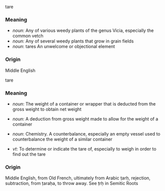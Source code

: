tare
### Meaning
+ _noun_: Any of various weedy plants of the genus Vicia, especially the common vetch
+ _noun_: Any of several weedy plants that grow in grain fields
+ _noun_: tares An unwelcome or objectional element

### Origin

Middle English

tare
### Meaning
+ _noun_: The weight of a container or wrapper that is deducted from the gross weight to obtain net weight
+ _noun_: A deduction from gross weight made to allow for the weight of a container
+ _noun_: Chemistry. A counterbalance, especially an empty vessel used to counterbalance the weight of a similar container

+ _vt_: To determine or indicate the tare of, especially to weigh in order to find out the tare

### Origin

Middle English, from Old French, ultimately from Arabic ṭarḥ, rejection, subtraction, from ṭaraḥa, to throw away. See ṭrḥ in Semitic Roots
